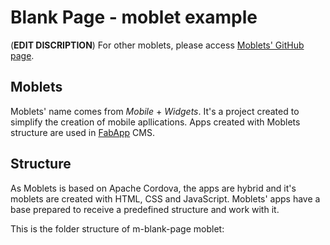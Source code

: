 
# Blank Page - moblet example

(**EDIT DISCRIPTION**)
For other moblets, please access [Moblets' GitHub page](https://github.com/moblets/).

## Moblets
Moblets' name comes from _Mobile_ + _Widgets_. It's a project created to simplify the creation of mobile apllications. Apps created with Moblets structure are used in [FabApp](http://fabapp.com) CMS.

## Structure
As Moblets is based on Apache Cordova, the apps are hybrid and it's moblets are created with HTML, CSS and JavaScript. Moblets' apps have a base prepared to receive a predefined structure and work with it.

This is the folder structure of m-blank-page moblet:
